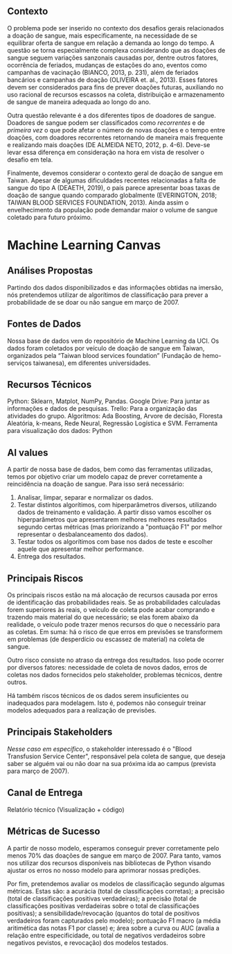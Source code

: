 ## Contexto

O problema pode ser inserido no contexto dos desafios gerais relacionados a doação de sangue, mais especificamente, na necessidade de se equilibrar oferta de sangue em relação a demanda ao longo do tempo. A questão se torna especialmente complexa considerando que as doações de sangue seguem variações sanzonais causadas por, dentre outros fatores, ocorrência de feriados, mudanças de estações do ano, eventos como campanhas de vacinação (BIANCO, 2013, p. 231), além de feriados bancários e campanhas de doação (OLIVEIRA et. al., 2013). Esses fatores devem ser considerados para fins de prever doações futuras, auxiliando no uso racional de recursos escassos na coleta, distribuição e armazenamento de sangue de maneira adequada ao longo do ano.

Outra questão relevante é a dos diferentes tipos de doadores de sangue. Doadores de sangue podem ser classificados como *recorrentes* e de *primeira vez* o que pode afetar o número de novas doações e o tempo entre doações, com doadores recorrentes retornando de maneira mais frequente e realizando mais doações (DE ALMEIDA NETO, 2012, p. 4-6). Deve-se levar essa diferença em consideração na hora em vista de resolver o desafio em tela.

Finalmente, devemos considerar o contexto geral de doação de sangue em Taiwan. Apesar de algumas dificuldades recentes relacionadas a falta de sangue do tipo A (DEAETH, 2019), o país parece apresentar boas taxas de doação de sangue quando comparado globalmente (EVERINGTON, 2018; TAIWAN BLOOD SERVICES FOUNDATION, 2013). Ainda assim o envelhecimento da população pode demandar maior o volume de sangue coletado para futuro próximo.

# **Machine Learning Canvas**
 
## Análises Propostas
 
Partindo dos dados disponibilizados e das informações obtidas na imersão, nós pretendemos utilizar de algorítimos de classificação para prever a probabilidade de se doar ou não sangue em março de 2007.

## Fontes de Dados
 
Nossa base de dados vem do repositório de Machine Learning da UCI. Os dados foram coletados por veículo de doação de sangue em Taiwan, organizados pela “Taiwan blood services foundation” (Fundação de hemo-serviços taiwanesa), em diferentes universidades.
 
## Recursos Técnicos
 
Python: Sklearn, Matplot, NumPy, Pandas.
Google Drive: Para juntar as informações e dados de pesquisas.
Trello: Para a organização das atividades do grupo.
Algoritmos: Ada Boosting, Arvore de decisão, Floresta Aleatória, k-means, Rede Neural, Regressão Logística e SVM.
Ferramenta para visualização dos dados: Python
 
## AI values
 
A partir de nossa base de dados, bem como das ferramentas utilizadas, temos por objetivo criar um modelo capaz de prever corretamente a reincidência na doação de sangue. Para isso será necessário: 

1.  Analisar, limpar, separar e normalizar os dados.
2.  Testar distintos algorítimos, com hiperparâmetros diversos, utilizando dados de treinamento e validação. A partir disso vamos escolher os hiperparâmetros que apresentarem melhores melhores resultados segundo certas métricas (mas priorizando a "pontuação F1" por melhor representar o desbalanceamento dos dados).
3.  Testar todos os algorítimos com base nos dados de teste e escolher aquele que apresentar melhor performance.
4.   Entrega dos resultados.
 
 
## Principais Riscos
 
Os principais riscos estão na má alocação de recursos causada por erros de identificação das probabilidades reais. Se as probabilidades calculadas forem superiores às reais, o veículo de coleta pode acabar comprando e trazendo mais material do que necessário; se elas forem abaixo da realidade, o veículo pode trazer menos recursos do que o necessário para as coletas. Em suma: há o risco de que erros em previsões se transformem em problemas (de desperdício ou escassez de material) na coleta de sangue.   

Outro risco consiste no atraso da entrega dos resultados. Isso pode ocorrer por diversos fatores: necessidade de coleta de novos dados, erros de coletas nos dados fornecidos pelo stakeholder, problemas técnicos, dentre outros.

Há também riscos técnicos de os dados serem insuficientes ou inadequados para modelagem. Isto é, podemos não conseguir treinar modelos adequados para a realização de previsões.
 
## Principais Stakeholders
 
*Nesse caso em específico*, o stakeholder interessado é o "Blood Transfusion Service Center", responsável pela coleta de sangue, que deseja saber se alguém vai ou não doar na sua próxima ida ao campus (prevista para março de 2007).
 
## Canal de Entrega
 
Relatório técnico (Visualização + código)
 
## Métricas de Sucesso
 
 
A partir de nosso modelo, esperamos conseguir prever corretamente pelo menos 70% das doações de sangue em março de 2007. Para tanto, vamos nos utilizar dos recursos disponíveis nas bibliotecas de Python visando ajustar os erros no nosso modelo para aprimorar nossas predições. 
 
Por fim, pretendemos avaliar os modelos de classificação segundo algumas métricas. Estas são: a acurácia (total de classificações corretas); a precisão (total de classificações positivas verdadeiras); a precisão (total de classificações positivas verdadeiras sobre o total de classificações positivas); a sensibilidade/revocação (quantos do total de positivos verdadeiros foram capturados pelo modelo); pontuação F1 macro (a média aritimética das notas F1 por classe) e; área sobre a curva ou AUC (avalia a relação entre especificidade, ou total de negativos verdadeiros sobre negativos pevistos, e revocação) dos modelos testados. 

